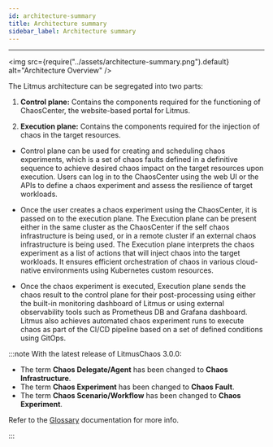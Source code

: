 ```yaml
---
id: architecture-summary
title: Architecture summary
sidebar_label: Architecture summary
---
```


---

<img src={require("../assets/architecture-summary.png").default} alt="Architecture Overview" />

The Litmus architecture can be segregated into two parts:

1. **Control plane:** Contains the components required for the functioning of ChaosCenter, the website-based portal for Litmus.

2. **Execution plane:** Contains the components required for the injection of chaos in the target resources.

- Control plane can be used for creating and scheduling chaos experiments, which is a set of chaos faults defined in a definitive sequence to achieve desired chaos impact on the target resources upon execution. Users can log in to the ChaosCenter using the web UI or the APIs to define a chaos experiment and assess the resilience of target workloads.

- Once the user creates a chaos experiment using the ChaosCenter, it is passed on to the execution plane. The Execution plane can be present either in the same cluster as the ChaosCenter if the self chaos infrastructure is being used, or in a remote cluster if an external chaos infrastructure is being used. The Execution plane interprets the chaos experiment as a list of actions that will inject chaos into the target workloads. It ensures efficient orchestration of chaos in various cloud-native environments using Kubernetes custom resources.

- Once the chaos experiment is executed, Execution plane sends the chaos result to the control plane for their post-processing using either the built-in monitoring dashboard of Litmus or using external observability tools such as Prometheus DB and Grafana dashboard. Litmus also achieves automated chaos experiment runs to execute chaos as part of the CI/CD pipeline based on a set of defined conditions using GitOps.

:::note
With the latest release of LitmusChaos 3.0.0:
- The term **Chaos Delegate/Agent** has been changed to **Chaos Infrastructure**.
- The term **Chaos Experiment** has been changed to **Chaos Fault**.
- The term **Chaos Scenario/Workflow** has been changed to **Chaos Experiment**.

Refer to the [Glossary](https://docs.litmuschaos.io/docs/next/glossary) documentation for more info.

:::
